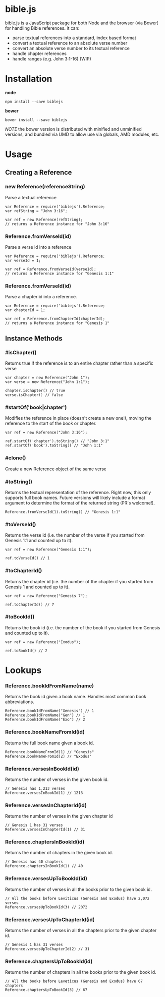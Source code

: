 # bible.js

bible.js is a JavaScript package for both Node and the browser (via Bower) for handling Bible references. It can:

  * parse textual references into a standard, index based format
  * convert a textual reference to an absolute verse number
  * convert an absolute verse number to its textual reference
  * handle chapter references
  * handle ranges (e.g. John 3:1-16) (WIP)

# Installation

**node**
    
    npm install --save biblejs

**bower**

    bower install --save biblejs

*NOTE* the bower version is distributed with minified and unminified versions, and bundled via UMD to allow use via globals, AMD modules, etc.

# Usage

## Creating a Reference

### new Reference(referenceString)
Parse a textual reference

    var Reference = require('biblejs').Reference;
    var refString = "John 3:16";
    
    var ref = new Reference(refString);
    // returns a Reference instance for "John 3:16"


### Reference.fromVerseId(id)
Parse a verse id into a reference

    var Reference = require('biblejs').Reference;
    var verseId = 1;
    
    var ref = Reference.fromVerseId(verseId);
    // returns a Reference instance for "Genesis 1:1"


### Reference.fromVerseId(id)
Parse a chapter id into a reference.

    var Reference = require('biblejs').Reference;
    var chapterId = 1;
    
    var ref = Reference.fromChapterId(chapterId);
    // returns a Reference instance for "Genesis 1"


## Instance Methods

### #isChapter()
Returns true if the reference is to an entire chapter rather than a specific verse

    var chapter = new Reference("John 1");
    var verse = new Reference("John 1:1");
    
    chapter.isChapter() // true
    verse.isChapter() // false


### #startOf('book|chapter')
Modifies the reference in place (doesn't create a new one!), moving the reference to the start of the book or chapter.

    var ref = new Reference("John 3:16");
    
    ref.startOf('chapter').toString() // "John 3:1"
    ref.startOf('book').toString() // "John 1:1"


### #clone()
Create a new Reference object of the same verse


### #toString()
Returns the textual representation of the reference. Right now, this only supports full book names. Future versions will likely include a format argument to determine the format of the returned string (PR's welcome!).
    
    Reference.fromVerseId(1).toString() // "Genesis 1:1"


### #toVerseId()
Returns the verse id (i.e. the number of the verse if you started from Genesis 1:1 and counted up to it).

    var ref = new Reference("Genesis 1:1");
    
    ref.toVerseId() // 1


### #toChapterId()
Returns the chapter id (i.e. the number of the chapter if you started from Genesis 1 and counted up to it).

    var ref = new Reference("Genesis 7");
    
    ref.toChapterId() // 7


### #toBookId()
Returns the book id (i.e. the number of the book if you started from Genesis and counted up to it).

    var ref = new Reference("Exodus");
    
    ref.toBookId() // 2


# Lookups

### Reference.bookIdFromName(name)
Returns the book id given a book name. Handles most common book abbreviations.

    Reference.bookIdFromName("Genesis") // 1
    Reference.bookIdFromName("Gen") // 1
    Reference.bookIdFromName("Exo") // 2

### Reference.bookNameFromId(id)
Returns the full book name given a book id.

    Reference.bookNameFromId(1) // "Genesis"
    Reference.bookNameFromId(2) // "Exodus"


### Reference.versesInBookId(id)
Returns the number of verses in the given book id.
    
    // Genesis has 1,213 verses
    Reference.versesInBookId(1) // 1213


### Reference.versesInChapterId(id)
Returns the number of verses in the given chapter id

    // Genesis 1 has 31 verses
    Reference.versesInChapterId(1) // 31


### Reference.chaptersInBookId(id)
Returns the number of chapters in the given book id.

    // Genesis has 40 chapters
    Reference.chaptersInBookId(1) // 40


### Reference.versesUpToBookId(id)
Returns the number of verses in all the books prior to the given book id.

    // All the books before Leviticus (Genesis and Exodus) have 2,072 verses
    Reference.versesUpToBookId(3) // 2072


### Reference.versesUpToChapterId(id)
Returns the number of verses in all the chapters prior to the given chapter id.

    // Genesis 1 has 31 verses
    Reference.versesUpToChapterId(2) // 31


### Reference.chaptersUpToBookId(id)
Returns the number of chapters in all the books prior to the given book id.

    // All the books before Leveticus (Genesis and Exodus) have 67 chapters
    Reference.chaptersUpToBookId(3) // 67


